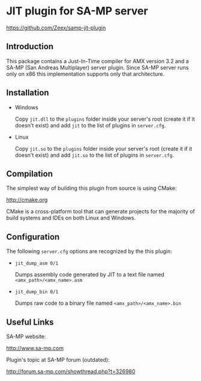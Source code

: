 JIT plugin for SA-MP server
===========================

https://github.com/Zeex/samp-jit-plugin

Introduction
------------

This package contains a Just-In-Time compiler for AMX version 3.2 and a SA-MP
(San Andreas Multiplayer) server plugin. Since SA-MP server runs only on x86 this
implementation supports only that architecture.

Installation
------------

*	Windows

	Copy `jit.dll` to the `plugins` folder inside your server's root (create it
	if it doesn't exist) and add `jit` to the list of plugins in `server.cfg`.

*	Linux

	Copy `jit.so` to the `plugins` folder inside your server's root (create it
	if it doesn't exist) and add `jit.so` to the list of plugins in `server.cfg`.

Compilation
-----------

The simplest way of building this plugin from source is using CMake:

http://cmake.org

CMake is a cross-platform tool that can generate projects for the majority of
build systems and IDEs on both Linux and Windows.

Configuration
-------------

The following `server.cfg` options are recognized by the this plugin:

* `jit_dump_asm 0/1`

  Dumps assembly code generated by JIT to a text file named
  `<amx_path>/<amx_name>.asm`

* `jit_dump_bin 0/1`

  Dumps raw code to a binary file named `<amx_path>/<amx_name>.bin`

Useful Links
------------

SA-MP website:

http://www.sa-mp.com

Plugin's topic at SA-MP forum (outdated):

http://forum.sa-mp.com/showthread.php?t=326980
